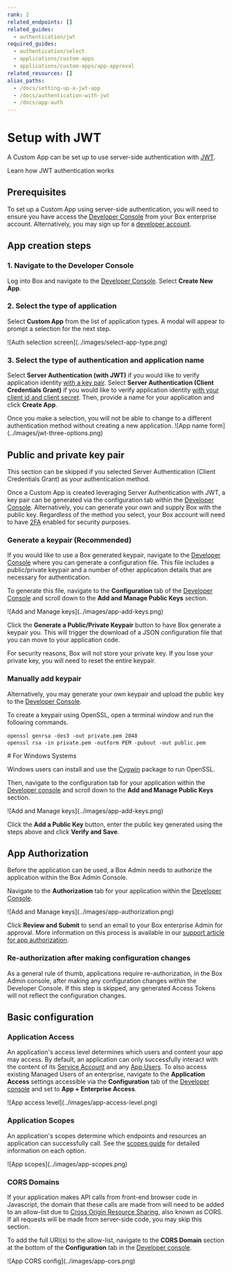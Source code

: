 ```yaml
---
rank: 2
related_endpoints: []
related_guides: 
  - authentication/jwt 
required_guides: 
  - authentication/select
  - applications/custom-apps
  - applications/custom-apps/app-approval
related_resources: []
alias_paths:
  - /docs/setting-up-a-jwt-app
  - /docs/authentication-with-jwt
  - /docs/app-auth
---
```


# Setup with JWT

A Custom App can be set up to use server-side authentication with
[JWT][jwt].

<CTA to='g://authentication/jwt'>
  Learn how JWT authentication works
</CTA>

## Prerequisites

To set up a Custom App using server-side authentication, you will need to ensure
you have access the [Developer Console][devconsole] from your Box enterprise 
account. Alternatively, you may sign up for a [developer account][devaccount].

## App creation steps

### 1. Navigate to the Developer Console

Log into Box and navigate to the [Developer Console][devconsole]. 
Select **Create New App**.

### 2. Select the type of application

Select **Custom App** from the list of application types. A modal will appear to
prompt a selection for the next step.

<ImageFrame border center>
  ![Auth selection screen](../images/select-app-type.png)
</ImageFrame>

### 3. Select the type of authentication and application name

Select **Server Authentication (with JWT)** if you would like to verify 
application identity [with a key pair][kp]. Select 
**Server Authentication (Client Credentials Grant)** if you would like to verify
application identity [with your client id and client secret][ccg]. Then, provide
a name for your application and click **Create App**.

<Message warning>
Once you make a selection, you will not be able to change to a different 
authentication method without creating a new application.
</Message>

<ImageFrame border width="600" center>
  ![App name form](../images/jwt-three-options.png)
</ImageFrame>

## Public and private key pair

<Message>
  This section can be skipped if you selected Server Authentication
  (Client Credentials Grant) as your authentication method.
</Message>

Once a Custom App is created leveraging Server Authentication with JWT, a key 
pair can be generated via the configuration tab within the
[Developer Console][devconsole]. Alternatively, you can generate your
own and supply Box with the public key. Regardless of the method you select,
your Box account will need to have [2FA][2fa] enabled for security purposes.

### Generate a keypair (Recommended)

If you would like to use a Box generated keypair, navigate to the
[Developer Console][devconsole] where you can generate a configuration file.
This file includes a public/private keypair and a number of other application
details that are necessary for authentication.

To generate this file, navigate to the **Configuration** tab of the
[Developer Console][devconsole] and scroll down to the
**Add and Manage Public Keys** section.

<ImageFrame border width="600" center>
  ![Add and Manage keys](../images/app-add-keys.png)
</ImageFrame>

Click the **Generate a Public/Private Keypair** button to have Box generate a
keypair you. This will trigger the download of a JSON configuration file that 
you can move to your application code.

<Message danger>
  For security reasons, Box will not store your private key. If you lose your 
  private key, you will need to reset the entire keypair.
</Message>

### Manually add keypair

Alternatively, you may generate your own keypair and upload the public key to
the [Developer Console][devconsole].

To create a keypair using OpenSSL, open a terminal window and run the
following commands.

```shell
openssl genrsa -des3 -out private.pem 2048
openssl rsa -in private.pem -outform PEM -pubout -out public.pem
```

<Message>
 # For Windows Systems

 Windows users can install and use the [Cygwin][cygwin] package to run OpenSSL.
</Message>

Then, navigate to the configuration tab for your application within the
[Developer console][devconsole] and scroll down to the
**Add and Manage Public Keys** section.

<ImageFrame border width="600" center>
  ![Add and Manage keys](../images/app-add-keys.png)
</ImageFrame>

Click the **Add a Public Key** button, enter the public key generated using the
steps above and click **Verify and Save**.

## App Authorization

Before the application can be used, a Box Admin needs to authorize the
application within the Box Admin Console.

Navigate to the **Authorization** tab for your application within the
[Developer Console][devconsole].

<ImageFrame border width="400" center>
  ![Add and Manage keys](../images/app-authorization.png)
</ImageFrame>

Click **Review and Submit** to send an email to your Box enterprise Admin for
approval. More information on this process is available in our 
[support article for app authorization][app-auth].

### Re-authorization after making configuration changes

As a general rule of thumb, applications require re-authorization, in the Box
Admin console, after making any configuration changes within the Developer
Console. If this step is skipped, any generated Access Tokens will not reflect
the configuration changes. 

## Basic configuration

### Application Access

An application's access level determines which users and content your app may
access. By default, an application can only successfully interact with the
content of its [Service Account][sa] and any [App Users][user-types]. To also
access existing Managed Users of an enterprise, navigate to the 
**Application Access** settings accessible via the **Configuration** tab of the
[Developer console][devconsole] and set to **App + Enterprise Access**. 

<ImageFrame border>
  ![App access level](../images/app-access-level.png)
</ImageFrame>

### Application Scopes

An application's scopes determine which endpoints and resources an application
can successfully call. See the [scopes guide][scopes] for detailed information
on each option.

<ImageFrame border width="600" center>
  ![App scopes](../images/app-scopes.png)
</ImageFrame>

### CORS Domains

If your application makes API calls from front-end browser code in
Javascript, the domain that these calls are made from will need to be
added to an allow-list due to [Cross Origin Resource Sharing][cors],
also known as CORS. If all requests will be made from server-side code,
you may skip this section.

To add the full URI(s) to the allow-list, navigate to the **CORS Domain** 
section at the bottom of the **Configuration** tab in the
[Developer console][devconsole].

<ImageFrame border>
  ![App CORS config](../images/app-cors.png)
</ImageFrame>

[devconsole]: https://app.box.com/developers/console
[devaccount]: https://account.box.com/signup/n/developer
[devtoken]: g://authentication/access-tokens/developer-tokens
[scopes]: g://api-calls/permissions-and-errors/scopes
[cors]: https://en.wikipedia.org/wiki/Cross-origin_resource_sharing
[user-types]: g://getting-started/user-types
[sa]: g://getting-started/user-types/service-account
[cygwin]: http://www.cygwin.com/
[app-auth]: https://community.box.com/t5/Managing-Developer-Sandboxes/Authorizing-Apps-in-the-Box-App-Approval-Process/ta-p/77293
[jwt]: g://authentication/jwt
[2fa]: https://support.box.com/hc/en-us/articles/360043697154-Two-Factor-Authentication-Set-Up-for-Your-Account
[kp]: g://authentication/jwt/without-sdk/#public-and-private-key-pair
[ccg]: g//authentication/jwt/without-sdk/#client-credentials-grant

